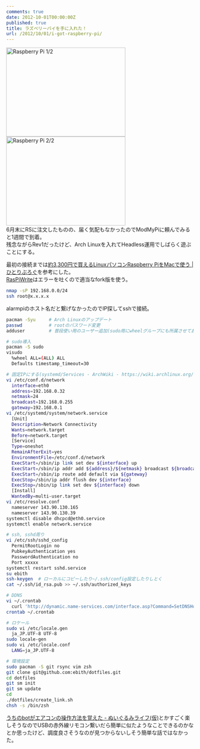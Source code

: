 ```yaml
---
comments: true
date: 2012-10-01T00:00:00Z
published: true
title: ラズベリーパイを手に入れた！
url: /2012/10/01/i-got-raspberry-pi/
---
```


<a href="http://www.flickr.com/photos/ebith/8038651368/" title="Raspberry Pi 1/2 by Ebith, on Flickr"><img src="https://farm9.staticflickr.com/8462/8038651368_d716208375_n.jpg" width="320" height="239" alt="Raspberry Pi 1/2"></a><a href="http://www.flickr.com/photos/ebith/8038648103/" title="Raspberry Pi 2/2 by Ebith, on Flickr"><img src="https://farm9.staticflickr.com/8316/8038648103_f163c4d92a_n.jpg" width="320" height="239" alt="Raspberry Pi 2/2"></a>  
6月末にRSに注文したものの、届く気配もなかったのでModMyPiに頼んでみると1週間で到着。  
残念ながらRev1だったけど、Arch Linuxを入れてHeadless運用でしばらく遊ぶことにする。

最初の接続までは[約3,300円で買えるLinuxパソコンRaspberry PiをMacで使う | ひとりぶろぐ](http://hitoriblog.com/?p=9733 "約3,300円で買えるLinuxパソコンRaspberry PiをMacで使う | ひとりぶろぐ")を参考にした。  
[RasPiWrite](https://github.com/exaviorn/RasPiWrite "exaviorn/RasPiWrite")はエラーを吐くので適当なfork版を使う。

``` sh
nmap -sP 192.168.0.0/24
ssh root@x.x.x.x
```
alarmpiのホスト名だと繋げなかったのでIP探してsshで接続。

``` sh
pacman -Syu     # Arch Linuxのアップデート
passwd          # rootのパスワード変更
adduser         # 普段使い用のユーザー追加(sudo用にwheelグループにも所属させておく)

# sudo導入
pacman -S sudo
visudo
  %wheel ALL=(ALL) ALL
  Defaults timestamp_timeout=30

# 固定IPにする(systemd/Services - ArchWiki - https://wiki.archlinux.org/index.php/Systemd/Services#Static_Ethernet_network)
vi /etc/conf.d/network
  interface=eth0
  address=192.168.0.32
  netmask=24
  broadcast=192.168.0.255
  gateway=192.168.0.1
vi /etc/systemd/system/network.service
  [Unit]
  Description=Network Connectivity
  Wants=network.target
  Before=network.target
  [Service]
  Type=oneshot
  RemainAfterExit=yes
  EnvironmentFile=/etc/conf.d/network
  ExecStart=/sbin/ip link set dev ${interface} up
  ExecStart=/sbin/ip addr add ${address}/${netmask} broadcast ${broadcast} dev ${interface}
  ExecStart=/sbin/ip route add default via ${gateway}
  ExecStop=/sbin/ip addr flush dev ${interface}
  ExecStop=/sbin/ip link set dev ${interface} down
  [Install]
  WantedBy=multi-user.target
vi /etc/resolve.conf
  nameserver 143.90.130.165
  nameserver 143.90.130.39
systemctl disable dhcpcd@eth0.service
systemctl enable network.service

# ssh, sshd周り
vi /etc/ssh/sshd_config
  PermitRootLogin no
  PubkeyAuthentication yes
  PasswordAuthentication no
  Port xxxxx
systemctl restart sshd.service
su ebith
ssh-keygen  # ローカルにコピーしたり~/.ssh/config設定したりしとく
cat ~/.ssh/id_rsa.pub >> ~/.ssh/authorized_keys

# DDNS
vi ~/.crontab
  curl 'http://dynamic.name-services.com/interface.asp?Command=SetDNSHost&HostName=home&Zone=feelmy.net&DomainPassword=xxxxx'
crontab ~/.crontab

# ロケール
sudo vi /etc/locale.gen
  ja_JP.UTF-8 UTF-8
sudo locale-gen
sudo vi /etc/locale.conf
  LANG=ja_JP.UTF-8

# 環境設定
sudo pacman -S git rsync vim zsh
git clone git@github.com:ebith/dotfiles.git
cd dotfiles
git sm init
git sm update
cd
./dotfiles/create_link.sh
chsh -s /bin/zsh
```

[うちのbotがエアコンの操作方法を覚えた - ぬいぐるみライフ(仮)](http://d.hatena.ne.jp/mickey24/20120911/air_conditioner_with_arduino "うちのbotがエアコンの操作方法を覚えた - ぬいぐるみライフ(仮)")とかすごく楽しそうなのでUSBの赤外線リモコン繋いだら簡単に似たようなことできるのかなとか思ったけど、調度良さそうなのが見つからないしそう簡単な話ではなかった。
